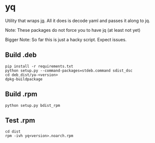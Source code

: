 yq
==

Utility that wraps [jq](https://stedolan.github.io/jq/).  All it does is decode yaml and passes it along to jq.

Note: These packages do not force you to have jq (at least not yet)

Bigger Note: So far this is just a hacky script.  Expect issues.

Build .deb
----------

```
pip install -r requirements.txt
python setup.py --command-packages=stdeb.command sdist_dsc
cd deb_dist/ya-<version>
dpkg-buildpackage
```

Build .rpm
----------
```
python setup.py bdist_rpm
```

Test .rpm
---------
```
cd dist
rpm -ivh yq<version>.noarch.rpm
```
